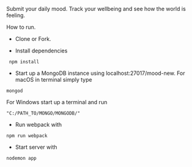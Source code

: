 
Submit your daily mood. Track your wellbeing and see how the world is feeling.


How to run.

* Clone or Fork.

* Install dependencies
```
 npm install
```
* Start up a MongoDB instance using localhost:27017/mood-new. For macOS in terminal simply type
```
mongod
```
For Windows start up a terminal and run
```
"C:/PATH_TO/MONGO/MONGODB/"
```
* Run webpack with
```
npm run webpack
```
* Start server with 
```
nodemon app
```


